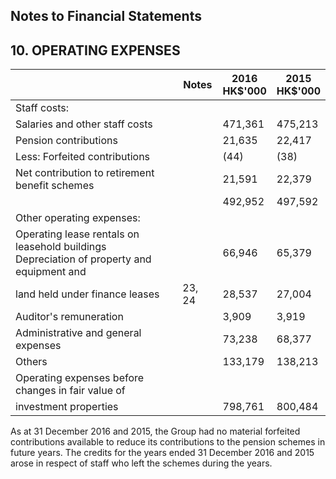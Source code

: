 ## Notes to Financial Statements

## 10. OPERATING EXPENSES

|                                                                                              | Notes  | 2016<br>HK\$'000 | 2015<br>HK\$'000 |
|----------------------------------------------------------------------------------------------|--------|------------------|------------------|
| Staff costs:                                                                                 |        |                  |                  |
| Salaries and other staff costs                                                               |        | 471,361          | 475,213          |
| Pension contributions                                                                        |        | 21,635           | 22,417           |
| Less: Forfeited contributions                                                                |        | (44)             | (38)             |
| Net contribution to retirement benefit schemes                                               |        | 21,591           | 22,379           |
|                                                                                              |        | 492,952          | 497,592          |
| Other operating expenses:                                                                    |        |                  |                  |
| Operating lease rentals on leasehold buildings<br>Depreciation of property and equipment and |        | 66,946           | 65,379           |
| land held under finance leases                                                               | 23, 24 | 28,537           | 27,004           |
| Auditor's remuneration                                                                       |        | 3,909            | 3,919            |
| Administrative and general expenses                                                          |        | 73,238           | 68,377           |
| Others                                                                                       |        | 133,179          | 138,213          |
| Operating expenses before changes in fair value of                                           |        |                  |                  |
| investment properties                                                                        |        | 798,761          | 800,484          |

As at 31 December 2016 and 2015, the Group had no material forfeited contributions available to reduce its contributions to the pension schemes in future years. The credits for the years ended 31 December 2016 and 2015 arose in respect of staff who left the schemes during the years.